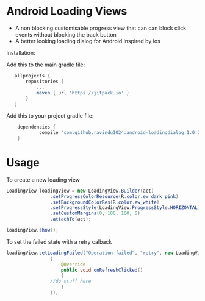 # Android Loading Views
 - A non blocking customisable progress view that can can block click events without blocking the back button
 - A better looking loading dialog for Android inspired by ios
 
 Installation:
 
 Add this to the main gradle file: 
 ```gradle
 	allprojects {
		repositories {
			...
			maven { url 'https://jitpack.io' }
		}
	}
```

Add this to your project gradle file:
```gradle
	dependencies {
	        compile 'com.github.ravindu1024:android-loadingdialog:1.0.2'
	}

```

# Usage
To create a new loading view
```java
LoadingView loadingView = new LoadingView.Builder(act)
                .setProgressColorResource(R.color.ew_dark_pink)
                .setBackgroundColorRes(R.color.ew_white)
                .setProgressStyle(LoadingView.ProgressStyle.HORIZONTAL)
                .setCustomMargins(0, 100, 100, 0)
                .attachTo(act);

loadingView.show();
```
To set the failed state with a retry calback
```java
loadingView.setLoadingFailed("Operation failed", "retry", new LoadingView.OnRefreshClickListener()
                {
                    @Override
                    public void onRefreshClicked()
                    {
		    	//do stuff here
                    }
                });
```
